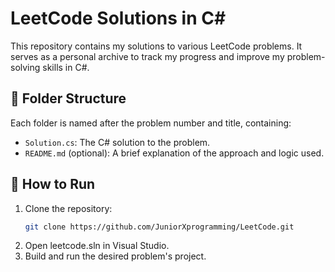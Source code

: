 # LeetCode Solutions in C#

This repository contains my solutions to various LeetCode problems. It serves as a personal archive to track my progress and improve my problem-solving skills in C#.

## 📁 Folder Structure

Each folder is named after the problem number and title, containing:

- `Solution.cs`: The C# solution to the problem.
- `README.md` (optional): A brief explanation of the approach and logic used.

## 🚀 How to Run

1. Clone the repository:
   ```bash
   git clone https://github.com/JuniorXprogramming/LeetCode.git
2. Open leetcode.sln in Visual Studio.
3. Build and run the desired problem's project.
